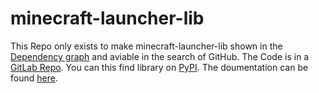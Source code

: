 # minecraft-launcher-lib

This Repo only exists to make minecraft-launcher-lib shown in the [Dependency graph](https://github.com/JakobDev/minecraft-launcher-lib/network/dependencies) and aviable in the search of GitHub. The Code is in a [GitLab Repo](https://gitlab.com/JakobDev/minecraft-launcher-lib). You can this find library on [PyPI](https://pypi.org/project/minecraft-launcher-lib). The doumentation can be found [here](https://minecraft-launcher-lib.readthedocs.io/en/latest/index.html).
